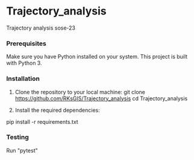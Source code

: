 # Trajectory_analysis
Trajectory analysis sose-23 

### Prerequisites

Make sure you have Python installed on your system. This project is built with Python 3.

### Installation

1. Clone the repository to your local machine:
git clone https://github.com/RKsGIS/Trajectory_analysis
cd Trajectory_analysis


2. Install the required dependencies:

pip install -r requirements.txt

### Testing

Run "pytest"

